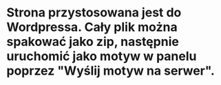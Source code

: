 # Strona przystosowana jest do Wordpressa. Cały plik można spakować jako zip, następnie uruchomić jako motyw w panelu poprzez "Wyślij motyw na serwer".
